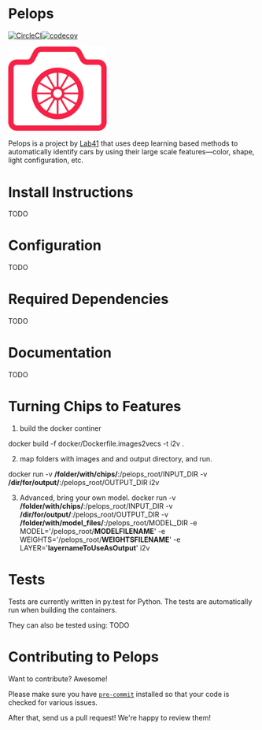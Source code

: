 # Pelops

[![CircleCI](https://circleci.com/gh/Lab41/pelops.svg?style=svg)](https://circleci.com/gh/Lab41/pelops)[![codecov](https://codecov.io/gh/Lab41/pelops/branch/master/graph/badge.svg)](https://codecov.io/gh/Lab41/pelops)

<!-- Need to set width, which can't be done with MarkDown on Github -->
<img src="/misc/pelops.png" alt="Pelops Logo" width="200"/>

Pelops is a project by [Lab41](http://www.lab41.org/) that uses deep learning
based methods to automatically identify cars by using their large scale
features—color, shape, light configuration, etc.

# Install Instructions
TODO

# Configuration
TODO

# Required Dependencies
TODO

# Documentation
TODO

# Turning Chips to Features
1. build the docker continer

docker build -f docker/Dockerfile.images2vecs -t i2v .

2. map folders with images and and output directory, and run.

docker run -v **/folder/with/chips/**:/pelops_root/INPUT_DIR -v **/dir/for/output/**:/pelops_root/OUTPUT_DIR i2v 

3. Advanced, bring your own model.
docker run -v **/folder/with/chips/**:/pelops_root/INPUT_DIR -v **/dir/for/output/**:/pelops_root/OUTPUT_DIR -v **/folder/with/model_files/**:/pelops_root/MODEL_DIR -e MODEL='/pelops_root/**MODELFILENAME**' -e WEIGHTS='/pelops_root/**WEIGHTSFILENAME**' -e LAYER='**layernameToUseAsOutput**' i2v 

# Tests
Tests are currently written in py.test for Python. The tests are automatically run when building the containers.

They can also be tested using:
TODO

# Contributing to Pelops

Want to contribute?  Awesome!

Please make sure you have [`pre-commit`](http://pre-commit.com/) installed so
that your code is checked for various issues.

After that, send us a pull request! We're happy to review them!
